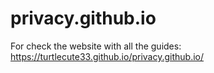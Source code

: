 # privacy.github.io

For check the website with all the guides: https://turtlecute33.github.io/privacy.github.io/
